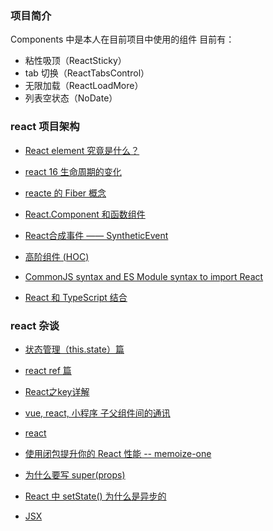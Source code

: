 ### 项目简介

Components 中是本人在目前项目中使用的组件
目前有： 

* 粘性吸顶（ReactSticky）
* tab 切换（ReactTabsControl）
* 无限加载（ReactLoadMore）
* 列表空状态（NoDate）

### react 项目架构
* [React element 究竟是什么？](https://github.com/olifer655/react/issues/11)

* [react 16 生命周期的变化](https://github.com/olifer655/react/issues/9)

* [reacte 的 Fiber 概念](https://github.com/olifer655/react/issues/13)

* [React.Component 和函数组件](https://github.com/olifer655/react/issues/17)

* [React合成事件 —— SyntheticEvent](https://github.com/olifer655/react/issues/18)

* [高阶组件 (HOC)](https://github.com/olifer655/react/issues/20)

* [CommonJS syntax and ES Module syntax to import React](https://github.com/olifer655/react/issues/21)

* [React 和 TypeScript 结合](https://github.com/olifer655/react/issues/22)

### react 杂谈

* [状态管理（this.state）篇](https://github.com/olifer655/react/issues/1)

* [react ref 篇](https://github.com/olifer655/react/issues/2)

* [React之key详解](https://github.com/olifer655/react/issues/3)

* [vue, react, 小程序 子父组件间的通讯](https://github.com/olifer655/randomNotes/issues/78)

* [react](https://github.com/olifer655/react)

* [使用闭包提升你的 React 性能 -- memoize-one](https://github.com/olifer655/react/issues/7)

* [为什么要写 super(props)](https://github.com/olifer655/react/issues/8)

* [React 中 setState() 为什么是异步的](https://github.com/olifer655/react/issues/12)

* [JSX](https://github.com/olifer655/react/issues/16)



